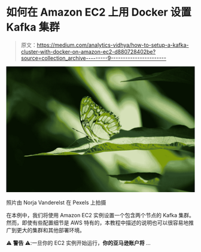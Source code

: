 # 如何在 Amazon EC2 上用 Docker 设置 Kafka 集群

> 原文：<https://medium.com/analytics-vidhya/how-to-setup-a-kafka-cluster-with-docker-on-amazon-ec2-d880728402be?source=collection_archive---------9----------------------->

![](img/1b4d399922fb0957bad2d0c1214adc83.png)

照片由 Norja Vanderelst 在 Pexels 上拍摄

在本例中，我们将使用 Amazon EC2 实例设置一个包含两个节点的 Kafka 集群。然而，即使有些配置细节是 AWS 特有的，本教程中描述的说明也可以很容易地推广到更大的集群和其他部署环境。

⚠️ **警告** ⚠️:一旦你的 EC2 实例开始运行，**你的亚马逊账户将** …
